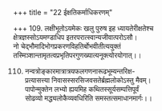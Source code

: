 +++
title = "22 ईक्षतिकर्माधिकरणम्"

+++
109. लक्षीभूतोऽयमेकः खलु पुरुष इह ध्यायतेरीक्षतेश्च  
क्षेत्रज्ञस्सोऽयमण्डाधिप इतरपरात्स्वान्यजीवात्परोऽसौ।  
नो चेद्भौमादिभोगप्रकरणविहतिर्बोभवीतीत्ययुक्तं  
तस्मिञ्शान्तामृतत्वप्रभृतिपरगुणख्यात्यनूक्त्योरयोगात्।।

110. नन्वत्रोङ्कारमात्रात्रयफलगणनारूढभूम्यन्तरिक्ष-  
प्रत्यासत्त्या निवासस्सरसिजवसतेर्ब्रह्मलोकोऽस्तु मैवम्।  
पापोन्मुक्तेन लभ्यो ह्ययमिह कथितस्सूर्यसम्पत्तिपूर्वं  
सोढव्यो मद्ध्यलोकैव्यवधिरिति समस्तत्समाधानमार्गः।।